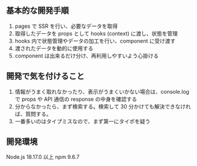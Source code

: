 ## 基本的な開発手順

1. pages で SSR を行い、必要なデータを取得
2. 取得したデータを props として hooks (context) に渡し、状態を管理
3. hooks 内で状態管理やデータの加工を行い、component に受け渡す
4. 渡されたデータを動的に使用する
5. component は出来るだけ分け、再利用しやすいよう心掛ける

## 開発で気を付けること

1. 情報がうまく取れなかったり、表示がうまくいかない場合は、console.log で props や API 通信の response の中身を確認する
2. 分からなかったら、まず検索する。検索して 30 分かけても解決できなければ、質問する。
3. 一番多いのはタイプミスなので、まず第一にタイポを疑う

## 開発環境

Node.js 18.17.0 以上
npm 9.6.7
